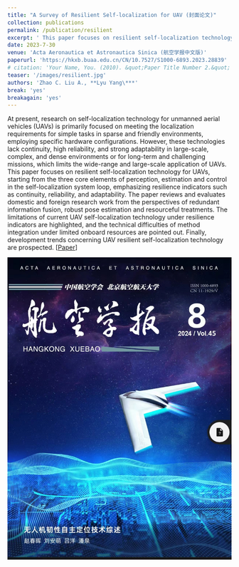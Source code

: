 ```yaml
---
title: "A Survey of Resilient Self-localization for UAV (封面论文)"
collection: publications
permalink: /publication/resilient
excerpt: ' This paper focuses on resilient self-localization technology for UAVs, starting from the three core elements of perception, estimation and control in the self-localization system loop, emphasizing resilience indicators such as continuity, reliability, and adaptability. The paper reviews and evaluates domestic and foreign research work from the perspectives of redundant information fusion, robust pose estimation and resourceful treatments. The limitations of current UAV self-localization technology under resilience indicators are highlighted, and the technical difficulties of method integration under limited onboard resources are pointed out. Finally, development trends concerning UAV resilient self-localization technology are prospected.'
date: 2023-7-30
venue: 'Acta Aeronautica et Astronautica Sinica (航空学报中文版)' 
paperurl: 'https://hkxb.buaa.edu.cn/CN/10.7527/S1000-6893.2023.28839'
# citation: 'Your Name, You. (2010). &quot;Paper Title Number 2.&quot; <i>Journal 1</i>. 1(2).'
teaser: '/images/resilient.jpg'
authors: 'Zhao C. Liu A., **Lyu Yang\***'
break: 'yes'
breakagain: 'yes'
---
```

At present, research on self-localization technology for unmanned aerial vehicles (UAVs) is primarily focused on meeting the localization requirements for simple tasks in sparse and friendly environments, employing specific hardware configurations. However, these technologies lack continuity, high reliability, and strong adaptability in large-scale, complex, and dense environments or for long-term and challenging missions, which limits the wide-range and large-scale application of UAVs. This paper focuses on resilient self-localization technology for UAVs, starting from the three core elements of perception, estimation and control in the self-localization system loop, emphasizing resilience indicators such as continuity, reliability, and adaptability. The paper reviews and evaluates domestic and foreign research work from the perspectives of redundant information fusion, robust pose estimation and resourceful treatments. The limitations of current UAV self-localization technology under resilience indicators are highlighted, and the technical difficulties of method integration under limited onboard resources are pointed out. Finally, development trends concerning UAV resilient self-localization technology are prospected.
\[[Paper](https://hkxb.buaa.edu.cn/CN/10.7527/S1000-6893.2023.28839)\]

<img style="float: center;" src="/images/resilient.jpg">
